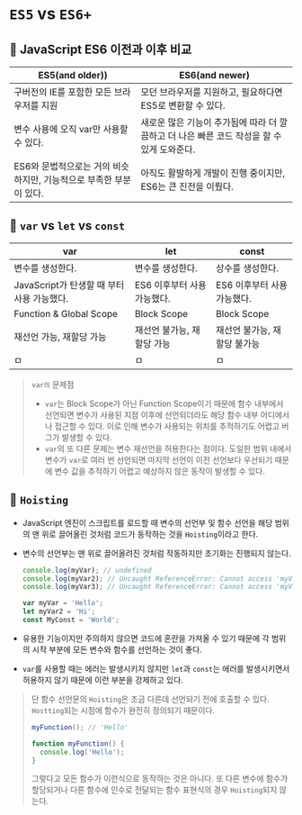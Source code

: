 # `ES5` vs `ES6+`

## 📌 JavaScript ES6 이전과 이후 비교

| ES5(and older))                                                    | ES6(and newer)                                                                             |
| ------------------------------------------------------------------ | ------------------------------------------------------------------------------------------ |
| 구버전의 IE를 포함한 모든 브라우저를 지원                          | 모던 브라우저를 지원하고, 필요하다면 ES5로 변환할 수 있다.                                 |
| 변수 사용에 오직 var만 사용할 수 있다.                             | 새로운 많은 기능이 추가됨에 따라 더 깔끔하고 더 나은 빠른 코드 작성을 할 수 있게 도와준다. |
| ES6와 문법적으로는 거의 비슷하지만, 기능적으로 부족한 부분이 있다. | 아직도 활발하게 개발이 진행 중이지만, ES6는 큰 진전을 이뤘다.                              |

## 📌 `var` vs `let` vs `const`

| var                                        | let                         | const                        |
| ------------------------------------------ | --------------------------- | ---------------------------- |
| 변수를 생성한다.                           | 변수를 생성한다.            | 상수를 생성한다.             |
| JavaScript가 탄생할 때 부터 사용 가능했다. | ES6 이후부터 사용 가능했다. | ES6 이후부터 사용 가능했다.  |
| Function & Global Scope                    | Block Scope                 | Block Scope                  |
| 재선언 가능, 재할당 가능                   | 재선언 불가능, 재할당 가능  | 재선언 불가능, 재할당 불가능 |
| ㅁ                                         | ㅁ                          | ㅁ                           |

> `var의` 문제점
>
> - `var`는 Block Scope가 아닌 Function Scope이기 때문에 함수 내부에서 선언되면 변수가 사용된 지점 이후에 선언되더라도 해당 함수 내부 어디에서나 접근할 수 있다. 이로 인해 변수가 사용되는 위치를 추적하기도 어렵고 버그가 발생할 수 있다.
> - `var`의 또 다른 문제는 변수 재선언을 허용한다는 점이다. 도일한 범위 내에서 변수가 `var`로 여러 번 선언되면 마지막 선언이 이전 선언보다 우선되기 때문에 변수 값을 추적하기 어렵고 예상하지 않은 동작이 발생할 수 있다.

## 📌 `Hoisting`

- JavaScript 엔진이 스크립트를 로드할 때 변수의 선언부 및 함수 선언을 해당 범위의 맨 위로 끌어올린 것처럼 코드가 동작하는 것을 `Hoisting`이라고 한다.
- 변수의 선언부는 맨 위로 끌어올려진 것처럼 작동하지만 초기화는 진행되지 않는다.

  ```javascript
  console.log(myVar); // undefined
  console.log(myVar2); // Uncaught ReferenceError: Cannot access 'myVar2' before initialization
  console.log(myVar3); // Uncaught ReferenceError: Cannot access 'myVar3' before initialization

  var myVar = 'Hello';
  let myVar2 = 'Hi';
  const MyConst = 'World';
  ```

- 유용한 기능이지만 주의하지 않으면 코드에 혼란을 가져올 수 있기 때문에 각 범위의 시작 부분에 모든 변수와 함수를 선언하는 것이 좋다.
- `var`를 사용할 때는 에러는 발생시키지 않지만 `let`과 `const`는 에러를 발생시키면서 허용하지 않기 때문에 이런 부분을 강제하고 있다.

> 단 함수 선언문의 `Hoisting`은 조금 다른데 선언되기 전에 호출할 수 있다. `Hostting`되는 시점에 함수가 완전히 정의되기 때문이다.
>
> ```javascript
> myFunction(); // 'Hello'
>
> function myFunction() {
>   console.log('Hello');
> }
> ```
>
> 그렇다고 모든 함수가 이런식으로 동작하는 것은 아니다. 또 다른 변수에 함수가 할당되거나 다른 함수에 인수로 전달되는 함수 표현식의 경우 `Hoisting`되지 않는다.
